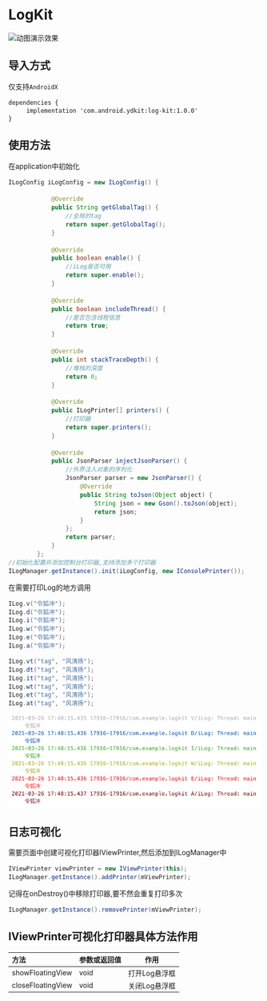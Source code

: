 # LogKit

<img src="https://github.com/ydstar/LogKit/blob/main/preview/show.gif" alt="动图演示效果" width="250px">


## 导入方式

仅支持`AndroidX`
```
dependencies {
     implementation 'com.android.ydkit:log-kit:1.0.0'
}
```

## 使用方法
在application中初始化
```java
ILogConfig iLogConfig = new ILogConfig() {

            @Override
            public String getGlobalTag() {
                //全局的tag
                return super.getGlobalTag();
            }

            @Override
            public boolean enable() {
                //iLog是否可用
                return super.enable();
            }

            @Override
            public boolean includeThread() {
                //是否包含线程信息
                return true;
            }

            @Override
            public int stackTraceDepth() {
                //堆栈的深度
                return 0;
            }

            @Override
            public ILogPrinter[] printers() {
                //打印器
                return super.printers();
            }

            @Override
            public JsonParser injectJsonParser() {
                //外界注入对象的序列化
                JsonParser parser = new JsonParser() {
                    @Override
                    public String toJson(Object object) {
                        String json = new Gson().toJson(object);
                        return json;
                    }
                };
                return parser;
            }
        };
//初始化配置并添加控制台打印器,支持添加多个打印器
ILogManager.getInstance().init(iLogConfig, new IConsolePrinter());
```

在需要打印Log的地方调用
```java
ILog.v("令狐冲");
ILog.d("令狐冲");
ILog.i("令狐冲");
ILog.w("令狐冲");
ILog.e("令狐冲");
ILog.a("令狐冲");
```

```java
ILog.vt("tag", "风清扬");
ILog.dt("tag", "风清扬");
ILog.it("tag", "风清扬");
ILog.wt("tag", "风清扬");
ILog.et("tag", "风清扬");
ILog.at("tag", "风清扬");
```

<img src="https://github.com/ydstar/LogKit/blob/main/preview/logcat.png">

## 日志可视化
需要页面中创建可视化打印器IViewPrinter,然后添加到ILogManager中

```java
IViewPrinter viewPrinter = new IViewPrinter(this);
ILogManager.getInstance().addPrinter(mViewPrinter);
```

记得在onDestroy()中移除打印器,要不然会重复打印多次
```java
ILogManager.getInstance().removePrinter(mViewPrinter);
```

## IViewPrinter可视化打印器具体方法作用
| 方法      |参数或返回值  | 作用  |
| :-------- | :--------| :--: |
| showFloatingView| void  |  打开Log悬浮框 |
| closeFloatingView| void |  关闭Log悬浮框 |
